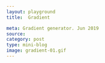```yaml
---
layout: playground
title:  Gradient

meta: Gradient generator. Jun 2019
source: 
category: post
type: mini-blog
image: gradient-01.gif
---
```






